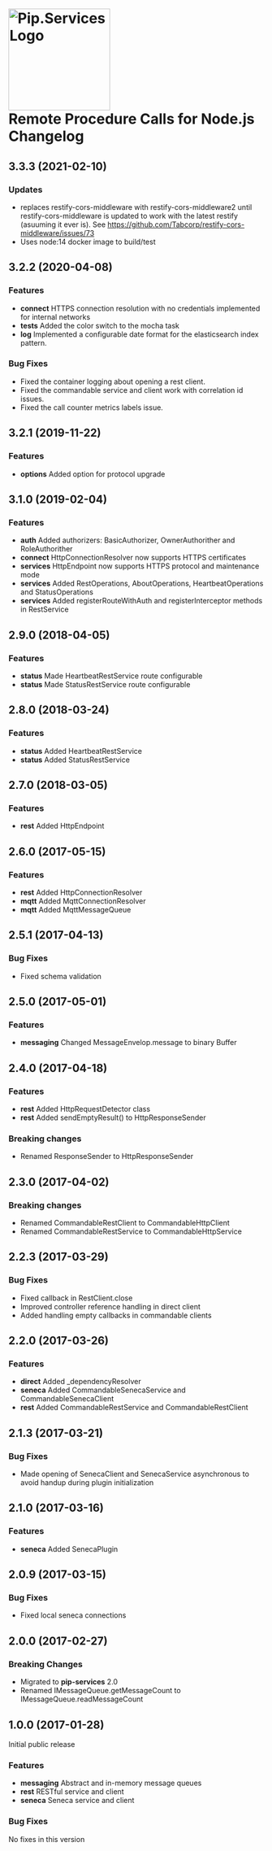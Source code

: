 # <img src="https://uploads-ssl.webflow.com/5ea5d3315186cf5ec60c3ee4/5edf1c94ce4c859f2b188094_logo.svg" alt="Pip.Services Logo" width="200"> <br/> Remote Procedure Calls for Node.js Changelog

## <a name="3.3.3"></a> 3.3.3 (2021-02-10)
### Updates
* replaces restify-cors-middleware with restify-cors-middleware2 until  restify-cors-middleware is updated to work with the latest restify (asuuming it ever is). See https://github.com/Tabcorp/restify-cors-middleware/issues/73
*  Uses node:14 docker image to build/test

## <a name="3.2.2"></a> 3.2.2 (2020-04-08)

### Features
* **connect** HTTPS connection resolution with no credentials implemented for internal networks
* **tests** Added the color switch to the mocha task
* **log** Implemented a configurable date format for the elasticsearch index pattern.

### Bug Fixes
* Fixed the container logging about opening a rest client.
* Fixed the commandable service and client work with correlation id issues.
* Fixed the call counter metrics labels issue.

## <a name="3.2.1"></a> 3.2.1 (2019-11-22)

### Features
* **options** Added option for protocol upgrade

## <a name="3.1.0"></a> 3.1.0 (2019-02-04)

### Features
* **auth** Added authorizers: BasicAuthorizer, OwnerAuthorither and RoleAuthorither
* **connect** HttpConnectionResolver now supports HTTPS certificates
* **services** HttpEndpoint now supports HTTPS protocol and maintenance mode
* **services** Added RestOperations, AboutOperations, HeartbeatOperations and StatusOperations
* **services** Added registerRouteWithAuth and registerInterceptor methods in RestService

## <a name="2.9.0"></a> 2.9.0 (2018-04-05)

### Features
* **status** Made HeartbeatRestService route configurable
* **status** Made StatusRestService route configurable

## <a name="2.8.0"></a> 2.8.0 (2018-03-24)

### Features
* **status** Added HeartbeatRestService
* **status** Added StatusRestService

## <a name="2.7.0"></a> 2.7.0 (2018-03-05)

### Features
* **rest** Added HttpEndpoint

## <a name="2.6.0"></a> 2.6.0 (2017-05-15)

### Features
* **rest** Added HttpConnectionResolver
* **mqtt** Added MqttConnectionResolver
* **mqtt** Added MqttMessageQueue

## <a name="2.5.1"></a> 2.5.1 (2017-04-13)

### Bug Fixes
* Fixed schema validation

## <a name="2.5.0"></a> 2.5.0 (2017-05-01)

### Features
* **messaging** Changed MessageEnvelop.message to binary Buffer

## <a name="2.4.0"></a> 2.4.0 (2017-04-18)

### Features
* **rest** Added HttpRequestDetector class
* **rest** Added sendEmptyResult() to HttpResponseSender

### Breaking changes
* Renamed ResponseSender to HttpResponseSender

## <a name="2.3.0"></a> 2.3.0 (2017-04-02)

### Breaking changes
* Renamed CommandableRestClient to CommandableHttpClient
* Renamed CommandableRestService to CommandableHttpService

## <a name="2.2.3"></a> 2.2.3 (2017-03-29)

### Bug Fixes
* Fixed callback in RestClient.close
* Improved controller reference handling in direct client
* Added handling empty callbacks in commandable clients

## <a name="2.2.0"></a> 2.2.0 (2017-03-26)

### Features
* **direct** Added _dependencyResolver
* **seneca** Added CommandableSenecaService and CommandableSenecaClient
* **rest** Added CommandableRestService and CommandableRestClient

## <a name="2.1.3"></a> 2.1.3 (2017-03-21)

### Bug Fixes
* Made opening of SenecaClient and SenecaService asynchronous to avoid handup during plugin initialization

## <a name="2.1.0"></a> 2.1.0 (2017-03-16)

### Features
* **seneca** Added SenecaPlugin

## <a name="2.0.9"></a> 2.0.9 (2017-03-15)

### Bug Fixes
* Fixed local seneca connections

## <a name="2.0.0"></a> 2.0.0 (2017-02-27)

### Breaking Changes
* Migrated to **pip-services** 2.0
* Renamed IMessageQueue.getMessageCount to IMessageQueue.readMessageCount

## <a name="1.0.0"></a> 1.0.0 (2017-01-28)

Initial public release

### Features
* **messaging** Abstract and in-memory message queues
* **rest** RESTful service and client
* **seneca** Seneca service and client

### Bug Fixes
No fixes in this version

